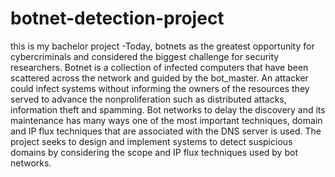 # botnet-detection-project
this is my bachelor project
-Today, botnets as the greatest opportunity for cybercriminals and considered the biggest challenge for security researchers.
Botnet is a collection of infected computers that have been scattered across the network and guided by the bot_master.
An attacker could infect systems without informing the owners of the resources they served to advance the nonproliferation such as distributed attacks, information theft and spamming.
Bot networks to delay the discovery and its maintenance has many ways one of the most important techniques, domain and IP flux techniques that are associated with the DNS server is used.
The project seeks to design and implement systems to detect suspicious domains by considering the scope and IP flux techniques used by bot networks.

